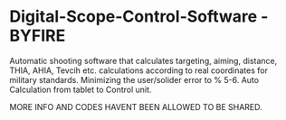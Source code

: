 # Digital-Scope-Control-Software - BYFIRE

Automatic shooting software that calculates targeting, aiming, distance, THIA, AHIA, Tevcih etc. calculations according to real coordinates for military standards.
Minimizing the user/solider error to % 5-6.
Auto Calculation from tablet to Control unit.

MORE INFO AND CODES HAVENT BEEN ALLOWED TO BE SHARED.
